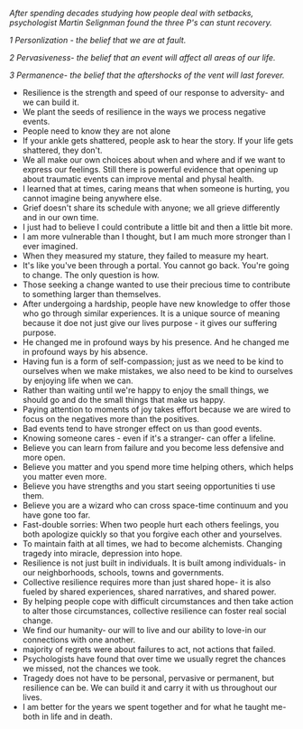 *After spending decades studying how people deal with setbacks, psychologist Martin Selignman found the three P's can stunt recovery.*

*1 Personlization - the belief that we are at fault.*

*2 Pervasiveness- the belief that an event will affect all areas of our life.*

*3 Permanence- the belief that the aftershocks of the vent will last forever.*



* Resilience is the strength and speed of our response to adversity- and we can build it.
* We plant the seeds of resilience in the ways we process negative events.
* People need to know they are not alone
* If your ankle gets shattered, people ask to hear the story. If your life gets shattered, they don't.
* We all make our own choices about when and where and if we want to express our feelings.
Still there is powerful evidence that opening up about traumatic events can improve mental and physal health.
* I learned that at times, caring means that when someone is hurting, you cannot imagine being anywhere else.
* Grief doesn't share its schedule with anyone; we all grieve differently and in our own time.
* I just had to believe I could contribute a little bit and then a little bit more.
* I am more vulnerable than I thought, but I am much more stronger than I ever imagined.
* When they measured my stature, they failed to measure my heart.
* It's like you've been through a portal. You cannot go back. You're going to change. The only question is how.
* Those seeking a change wanted to use their precious time to contribute to something larger than themselves.
* After undergoing a hardship, people have new knowledge to offer those who go through similar experiences.
It is a unique source of meaning because it doe not just give our lives purpose - it gives our suffering purpose.
* He changed me in profound ways by his presence. And he changed me in profound ways by his absence.
* Having fun is a form of self-compassion; 
just as we need to be kind to ourselves when we make mistakes, we also need to be kind to ourselves by enjoying life when we can.
* Rather than waiting until we're happy to enjoy the small things, we should go and do the small things that make us happy.
* Paying attention to moments of joy takes effort because we are wired to focus on the negatives more than the positives.
* Bad events tend to have stronger effect on us than good events.
* Knowing someone cares - even if it's a stranger- can offer a lifeline.
* Believe you can learn from failure and you become less defensive and more open.
* Believe you matter and you spend more time helping others, which helps you matter even more.
* Believe you have strengths and you start seeing opportunities ti use them.
* Believe you are a wizard who can cross space-time continuum and you have gone too far.
* Fast-double sorries: When two people hurt each others feelings, you both apologize quickly so that you forgive each other and yourselves.
* To maintain faith at all times, we had to become alchemists. Changing tragedy into miracle, depression into hope.
* Resilience is not just built in individuals. It is built among individuals- in our neighborhoods, schools, towns and governments.
* Collective resilience requires more than just shared hope- it is also fueled by shared experiences, shared narratives, and shared power.
* By helping people cope with difficult circumstances and then take action to alter those circumstances, collective resilience can foster real social change.
* We find our humanity- our will to live and our ability to love-in our connections with one another.
* majority of regrets were about failures to act, not actions that failed.
* Psychologists have found that over time we usually regret the chances we missed, not the chances we took.
* Tragedy does not have to be personal, pervasive or permanent, but resilience can be. We can build it and carry it with us throughout our lives.
* I am better for the years we spent together and for what he taught me- both in life and in death.

